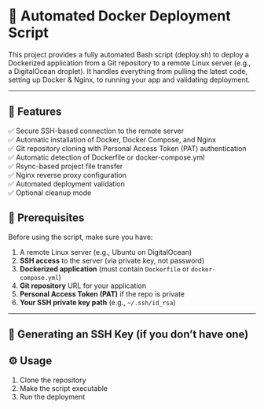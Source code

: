 # 🚀 Automated Docker Deployment Script

This project provides a fully automated Bash script (deploy.sh) to deploy a Dockerized application from a Git repository to a remote Linux server (e.g., a DigitalOcean droplet).
It handles everything from pulling the latest code, setting up Docker & Nginx, to running your app and validating deployment.

---

## 🧰 Features

✅ Secure SSH-based connection to the remote server  
✅ Automatic installation of Docker, Docker Compose, and Nginx  
✅ Git repository cloning with Personal Access Token (PAT) authentication  
✅ Automatic detection of Dockerfile or docker-compose.yml  
✅ Rsync-based project file transfer  
✅ Nginx reverse proxy configuration  
✅ Automated deployment validation  
✅ Optional cleanup mode

## 🧩 Prerequisites
Before using the script, make sure you have:

1. A remote Linux server (e.g., Ubuntu on DigitalOcean) 
2. **SSH access** to the server (via private key, not password)  
3. **Dockerized application** (must contain `Dockerfile` or `docker-compose.yml`)  
4. **Git repository** URL for your application  
5. **Personal Access Token (PAT)** if the repo is private  
6. **Your SSH private key path** (e.g., `~/.ssh/id_rsa`)

---

## 🔑 Generating an SSH Key (if you don’t have one)

## ⚙️ Usage
1. Clone the repository  
2. Make the script executable  
3. Run the deployment
